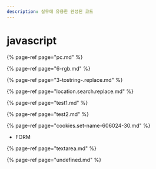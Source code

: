```yaml
---
description: 실무에 유용한 완성된 코드
---
```


# javascript

{% page-ref page="pc.md" %}

{% page-ref page="6-rgb.md" %}

{% page-ref page="3-tostring-.replace.md" %}

{% page-ref page="location.search.replace.md" %}

{% page-ref page="test1.md" %}

{% page-ref page="test2.md" %}

{% page-ref page="cookies.set-name-606024-30.md" %}

* FORM

{% page-ref page="textarea.md" %}

{% page-ref page="undefined.md" %}



